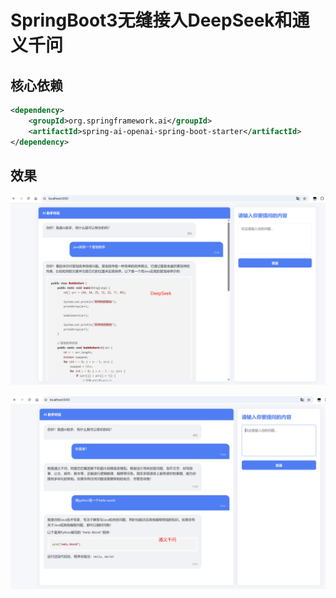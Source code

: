 # SpringBoot3无缝接入DeepSeek和通义千问

## 核心依赖

```xml
<dependency>
    <groupId>org.springframework.ai</groupId>
    <artifactId>spring-ai-openai-spring-boot-starter</artifactId>
</dependency>
```

## 效果

![](./img/deepseek.png)

![](./img/tyqw.png)
